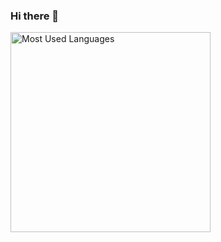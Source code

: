 

### Hi there 👋

<a href="https://github-readme-stats-beryl-one.vercel.app/api/top-langs/?username=mikefaille&layout=compact&role=owner,collaborator&langs_count=12&hide=nix,javascript,c%23,css,scss,html&exclude_repo=jikan,1blu-svelte-mail-setup,mail-setup-euromet,dots,nxvim&theme=github_dark_dimmed"><img width="320" alt="Most Used Languages" src="assets/langs.svg"></a>

<!--
**mikefaille/mikefaille** is a ✨ _special_ ✨ repository because its `README.md` (this file) appears on your GitHub profile.

Here are some ideas to get you started:

- 🔭 I’m currently working on ...
- 🌱 I’m currently learning ...
- 👯 I’m looking to collaborate on ...
- 🤔 I’m looking for help with ...
- 💬 Ask me about ...
- 📫 How to reach me: ...
- 😄 Pronouns: ...
- ⚡ Fun fact: ...
-->
